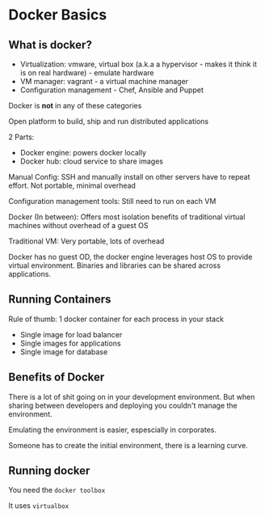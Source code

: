 # Docker Basics

## What is docker?

* Virtualization: vmware, virtual box (a.k.a a hypervisor - makes it think it is on real hardware) - emulate hardware
* VM manager: vagrant - a virtual machine manager
* Configuration management - Chef, Ansible and Puppet

Docker is **not** in any of these categories

Open platform to build, ship and run distributed applications

2 Parts:
* Docker engine: powers docker locally
* Docker hub: cloud service to share images

Manual Config: SSH and manually install on other servers have to repeat effort. Not portable, minimal overhead

Configuration management tools: Still need to run on each VM

Docker (In between): Offers most isolation benefits of traditional virtual machines without overhead of a guest OS

Traditional VM: Very portable, lots of overhead

Docker has no guest OD, the docker engine leverages host OS to provide virtual environment.
Binaries and libraries can be shared across applications.

## Running Containers

Rule of thumb: 1 docker container for each process in your stack

- Single image for load balancer
- Single images for applications
- Single image for database

## Benefits of Docker

There is a lot of shit going on in your development environment. But when sharing between developers and deploying you couldn't manage the environment.

Emulating the environment is easier, espescially in corporates.

Someone has to create the initial environment, there is a learning curve.

## Running docker

You need the `docker toolbox`

It uses `virtualbox`
